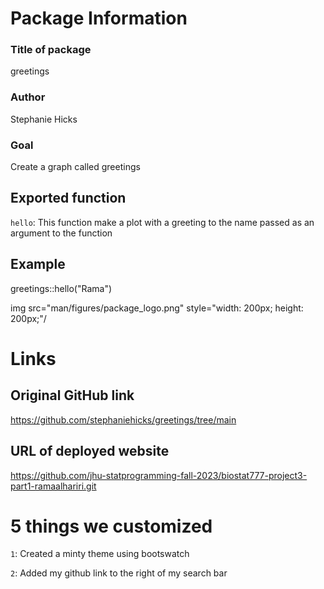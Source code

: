 # Package Information
### Title of package 
greetings

### Author
Stephanie Hicks 

### Goal 
Create a graph called greetings

## Exported function
`hello`: This function make a plot with a greeting to the name passed as an argument to the function 

## Example
greetings::hello("Rama")

img src="man/figures/package_logo.png" style="width: 200px; height: 200px;"/


# Links
## Original GitHub link
https://github.com/stephaniehicks/greetings/tree/main

## URL of deployed website
https://github.com/jhu-statprogramming-fall-2023/biostat777-project3-part1-ramaalhariri.git

# 5 things we customized
`1`: Created a minty theme using bootswatch 

`2`: Added my github link to the right of my search bar


